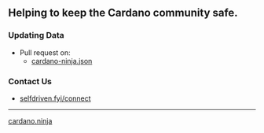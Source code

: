 ## Helping to keep the Cardano community safe.

### Updating Data
- Pull request on:
    - [cardano-ninja.json](/data/cardano-ninja.json)

### Contact Us
- [selfdriven.fyi/connect](https://selfdriven.fyi/connect)

----
[cardano.ninja](https://cardano.ninja)